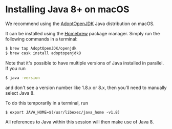 # Installing Java 8+ on macOS

We recommend using the [AdoptOpenJDK](https://adoptopenjdk.net) Java 
distribution on macOS. 

It can be installed using the [Homebrew](https://brew.sh/) package manager. 
Simply run the following commands in a terminal:
```bash
$ brew tap AdoptOpenJDK/openjdk
$ brew cask install adoptopenjdk8
```

Note that it's possible to have multiple versions of Java installed in 
parallel. If you run 
```bash
$ java -version
```
and don't see a version number like 1.8.x or 8.x, then you'll need to 
manually select Java 8.

To do this temporarily in a terminal, run
```
$ export JAVA_HOME=$(/usr/libexec/java_home -v1.8)
```
All references to Java within this session will then make use of Java 8.
